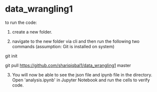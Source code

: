 # data_wrangling1

to run the code:

1. create a new folder.

2. navigate to the new folder via cli and then run the following two commands (assumption: Git is installed on system)

  git init

  git pull https://github.com/shariqiqbal1/data_wrangling1 master

3. You will now be able to see the json file and ipynb file in the directory. Open 'analysis.ipynb' in Jupyter Notebook and run the cells to verify code. 

